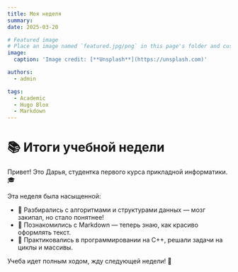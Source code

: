 ```yaml
---
title: Моя неделя
summary: 
date: 2025-03-20

# Featured image
# Place an image named `featured.jpg/png` in this page's folder and customize its options here.
image:
  caption: 'Image credit: [**Unsplash**](https://unsplash.com)'

authors:
  - admin

tags:
  - Academic
  - Hugo Blox
  - Markdown
---
```


# 📚 Итоги учебной недели  

Привет! Это Дарья, студентка первого курса прикладной информатики. 🎓  

Эта неделя была насыщенной:  
- 🔹 Разбирались с алгоритмами и структурами данных — мозг закипал, но стало понятнее!  
- 🔹 Познакомились с Markdown — теперь знаю, как красиво оформлять текст.  
- 🔹 Практиковались в программировании на C++, решали задачи на циклы и массивы.  

Учеба идет полным ходом, жду следующей недели! 🚀  

